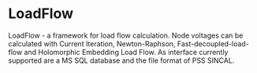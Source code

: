 LoadFlow
========
LoadFlow - a framework for load flow calculation. Node voltages can be calculated with Current Iteration, Newton-Raphson, Fast-decoupled-load-flow and Holomorphic Embedding Load Flow.
As interface currently supported are a MS SQL database and the file format of PSS SINCAL.
